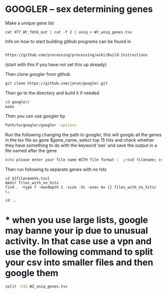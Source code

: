 # GOOGLER – sex determining genes

Make a unique gene list

```
cat XT7_WY_fmt6_out | cut -f 2 | uniq > WY_uniq_genes.tsv
```

Info on how to start building github programs can be found in

```bash

https://github.com/processing/processing/wiki/Build-Instructions
```
(start with this if you have not set this up already)

Then clone googler from github

```bash
git clone https://github.com/jarun/googler.git
```

Then go to the directory and build it if needed

```bash
cd googler/
make
```

Then you can use googler by

```bash
Path/to/googler/googler -options
```
Run the following changing the path to googler,
this will google all the genes in the tsv file as gene $gene_name, select top 15 hits and check whether they have something to do with the keyword ‘sex’ and save the output in a file named after the gene


```bash
echo please enter your file name WITH file format :  ;read filename; echo your search results are in $filename; mkdir ${filename%%.tsv}; for gene in $(cat $filename); do echo "\n"| ../googler/googler -n 15 $gene gene | grep 'sex'>${filename%%.tsv}/$gene ; echo checked $gene; done
```

Then run following to separate genes with no hits
```
cd ${filename%%.tsv}
mkdir files_with_no_hits
find . -type f -maxdepth 1 -size -5c -exec mv {} files_with_no_hits/ \;

cd ..
```

# * when you use large lists, google may banne your ip due to unusual activity. In that case use a vpn and use the following command to split your csv into smaller files and then google them

```bash
split -b1k WZ_uniq_genes.tsv
```
